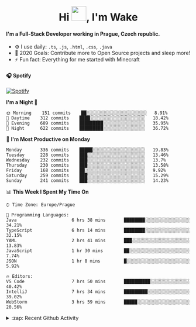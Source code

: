 <h1 align="center">Hi <img src="https://raw.githubusercontent.com/MrWakeCZ/MrWakeCZ/master/Hi.gif" width="40px" />, I'm Wake</h1>

#### I'm a Full-Stack Developer working in Prague, Czech republic.
- ⚙️ I use daily: `.ts`, `.js`, `.html`, `.css`, `.java`
- 🥅 2020 Goals: Contribute more to Open Source projects and sleep more!
- ⚡ Fun fact: Everything for me started with Minecraft

#### 🎧 Spotify
[![Spotify](https://novatorem-delta-eight.vercel.app/api/spotify)](https://open.spotify.com/user/wakeecz)

<!--START_SECTION:waka-->
**I'm a Night 🦉** 

```text
🌞 Morning    151 commits    ██░░░░░░░░░░░░░░░░░░░░░░░   8.91% 
🌆 Daytime    312 commits    ████░░░░░░░░░░░░░░░░░░░░░   18.42% 
🌃 Evening    609 commits    █████████░░░░░░░░░░░░░░░░   35.95% 
🌙 Night      622 commits    █████████░░░░░░░░░░░░░░░░   36.72%

```
📅 **I'm Most Productive on Monday** 

```text
Monday       336 commits    █████░░░░░░░░░░░░░░░░░░░░   19.83% 
Tuesday      228 commits    ███░░░░░░░░░░░░░░░░░░░░░░   13.46% 
Wednesday    232 commits    ███░░░░░░░░░░░░░░░░░░░░░░   13.7% 
Thursday     230 commits    ███░░░░░░░░░░░░░░░░░░░░░░   13.58% 
Friday       168 commits    ██░░░░░░░░░░░░░░░░░░░░░░░   9.92% 
Saturday     259 commits    ███░░░░░░░░░░░░░░░░░░░░░░   15.29% 
Sunday       241 commits    ███░░░░░░░░░░░░░░░░░░░░░░   14.23%

```


📊 **This Week I Spent My Time On** 

```text
⌚︎ Time Zone: Europe/Prague

💬 Programming Languages: 
Java                     6 hrs 38 mins       ████████░░░░░░░░░░░░░░░░░   34.21% 
TypeScript               6 hrs 14 mins       ████████░░░░░░░░░░░░░░░░░   32.15% 
YAML                     2 hrs 41 mins       ███░░░░░░░░░░░░░░░░░░░░░░   13.83% 
JavaScript               1 hr 30 mins        ██░░░░░░░░░░░░░░░░░░░░░░░   7.74% 
JSON                     1 hr 8 mins         █░░░░░░░░░░░░░░░░░░░░░░░░   5.92%

🔥 Editors: 
VS Code                  7 hrs 50 mins       ██████████░░░░░░░░░░░░░░░   40.42% 
IntelliJ                 7 hrs 34 mins       █████████░░░░░░░░░░░░░░░░   39.02% 
WebStorm                 3 hrs 59 mins       █████░░░░░░░░░░░░░░░░░░░░   20.56%

```


<!--END_SECTION:waka-->

<details>
  <summary>:zap: Recent Github Activity</summary>

<!--START_SECTION:activity-->
1. 🗣 Commented on [#14](https://github.com/craftmania-cz/craftmanager/issues/14) in [craftmania-cz/craftmanager](https://github.com/craftmania-cz/craftmanager)
2. 🎉 Merged PR [#2](https://github.com/craftmania-cz/craftcore/pull/2) in [craftmania-cz/craftcore](https://github.com/craftmania-cz/craftcore)
3. 🎉 Merged PR [#7](https://github.com/craftmania-cz/craftlobby/pull/7) in [craftmania-cz/craftlobby](https://github.com/craftmania-cz/craftlobby)
4. ❌ Closed PR [#88](https://github.com/waked-cz/corgi/pull/88) in [waked-cz/corgi](https://github.com/waked-cz/corgi)
5. 🗣 Commented on [#6](https://github.com/craftmania-cz/craftlobby/issues/6) in [craftmania-cz/craftlobby](https://github.com/craftmania-cz/craftlobby)
<!--END_SECTION:activity-->

</details>
